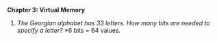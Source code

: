**Chapter 3: Virtual Memory**
1) *The Georgian alphabet has 33 letters. How many bits are needed to specify a letter?*
*6 bits = 64 values. 
